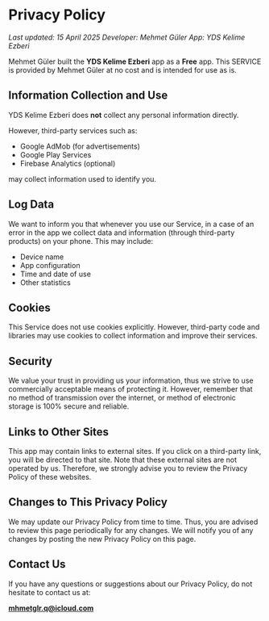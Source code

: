 # Privacy Policy

_Last updated: 15 April 2025_
_Developer: Mehmet Güler_ 
_App: YDS Kelime Ezberi_  


Mehmet Güler built the **YDS Kelime Ezberi** app as a **Free** app. This SERVICE is provided by Mehmet Güler at no cost and is intended for use as is.

## Information Collection and Use
YDS Kelime Ezberi does **not** collect any personal information directly.

However, third-party services such as:

- Google AdMob (for advertisements)
- Google Play Services
- Firebase Analytics (optional)

may collect information used to identify you.

## Log Data
We want to inform you that whenever you use our Service, in a case of an error in the app we collect data and information (through third-party products) on your phone. This may include:

- Device name
- App configuration
- Time and date of use
- Other statistics

## Cookies
This Service does not use cookies explicitly. However, third-party code and libraries may use cookies to collect information and improve their services.

## Security
We value your trust in providing us your information, thus we strive to use commercially acceptable means of protecting it. However, remember that no method of transmission over the internet, or method of electronic storage is 100% secure and reliable.

## Links to Other Sites
This app may contain links to external sites. If you click on a third-party link, you will be directed to that site. Note that these external sites are not operated by us. Therefore, we strongly advise you to review the Privacy Policy of these websites.

## Changes to This Privacy Policy
We may update our Privacy Policy from time to time. Thus, you are advised to review this page periodically for any changes. We will notify you of any changes by posting the new Privacy Policy on this page.

## Contact Us
If you have any questions or suggestions about our Privacy Policy, do not hesitate to contact us at:

**mhmetglr.q@icloud.com**
